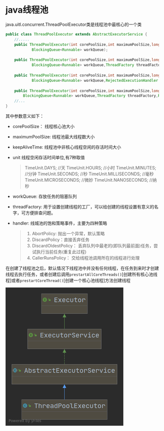 # java线程池

java.uitl.concurrent.ThreadPoolExecutor类是线程池中最核心的一个类

```java
public class ThreadPoolExecutor extends AbstractExecutorService {
    //.....
    public ThreadPoolExecutor(int corePoolSize,int maximumPoolSize,long keepAliveTime,TimeUnit unit,
            BlockingQueue<Runnable> workQueue);
 
    public ThreadPoolExecutor(int corePoolSize,int maximumPoolSize,long keepAliveTime,TimeUnit unit,
            BlockingQueue<Runnable> workQueue,ThreadFactory threadFactory);
 
    public ThreadPoolExecutor(int corePoolSize,int maximumPoolSize,long keepAliveTime,TimeUnit unit,
            BlockingQueue<Runnable> workQueue,RejectedExecutionHandler handler);
 
    public ThreadPoolExecutor(int corePoolSize,int maximumPoolSize,long keepAliveTime,TimeUnit unit,
        BlockingQueue<Runnable> workQueue,ThreadFactory threadFactory,RejectedExecutionHandler handler);
    //...
}
```

其中参数意义如下：

- corePoolSize： 线程核心池大小

- maximumPoolSize:  线程池最大线程数大小

- keepAliveTime: 线程池中非核心线程空闲的存活时间大小

- unit 线程空闲存活时间单位,有7种取值

  >TimeUnit.DAYS;                           //天
  >TimeUnit.HOURS;                       //小时
  >TimeUnit.MINUTES;                    //分钟
  >TimeUnit.SECONDS;                   //秒
  >TimeUnit.MILLISECONDS;         //毫秒
  >TimeUnit.MICROSECONDS;       //微妙
  >TimeUnit.NANOSECONDS;        //纳秒

- workQueue: 存放任务的阻塞队列

- threadFactory: 用于设置创建线程的工厂，可以给创建的线程设置有意义的名字，可方便排查问题。

- handler: 线城池的饱和策略事件，主要为四种策略

  > 1. AbortPolicy: 抛出一个异常，默认策略
  > 2. DiscardPolicy：直接丢弃任务
  > 3. DiscardOldestPolicy： 丢弃队列中最老的(即队列最前面)任务，尝试执行当前任务(重复此过程)
  > 4. CallerRunsPolicy： 交给线程池调用所在的线程进行处理

在创建了线程池之后，默认情况下线程池中并没有任何线程，在任务到来时才创建线程去执行任务，或者创建后调用``prestartAllCoreThreads()``[创建所有核心池线程]或者``prestartCoreThread()``[创建一个核心池线程]方法创建线程



![ThreadPoolExecutor uml](../statics/java/ThreadPoolExecutor-uml.png)